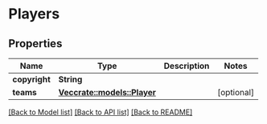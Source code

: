 # Players

## Properties

Name | Type | Description | Notes
------------ | ------------- | ------------- | -------------
**copyright** | **String** |  | 
**teams** | [**Vec<crate::models::Player>**](Player.md) |  | [optional] 

[[Back to Model list]](../README.md#documentation-for-models) [[Back to API list]](../README.md#documentation-for-api-endpoints) [[Back to README]](../README.md)


